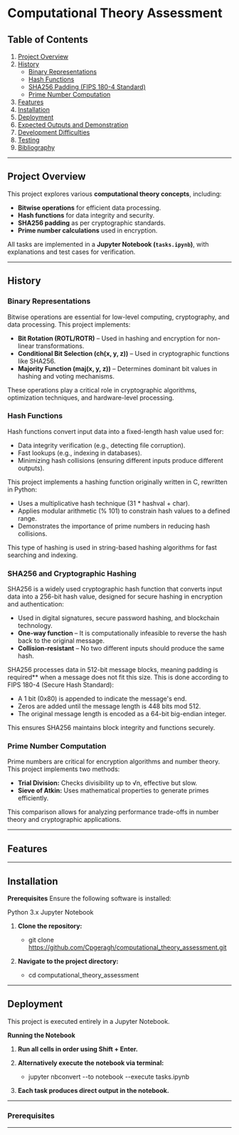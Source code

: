 # **Computational Theory Assessment**

## **Table of Contents**
1. [Project Overview](#project-overview)  
2. [History](#history)  
   - [Binary Representations](#binary-representations)  
   - [Hash Functions](#hash-functions)  
   - [SHA256 Padding (FIPS 180-4 Standard)](#sha256-padding-fips-180-4-standard)  
   - [Prime Number Computation](#prime-number-computation)  
3. [Features](#features)  
4. [Installation](#installation)  
5. [Deployment](#deployment)  
6. [Expected Outputs and Demonstration](#expected-outputs-and-demonstration)  
7. [Development Difficulties](#development-difficulties)  
8. [Testing](#testing)  
9. [Bibliography](#bibliography)  

---

## **Project Overview**  
This project explores various **computational theory concepts**, including:  
- **Bitwise operations** for efficient data processing.  
- **Hash functions** for data integrity and security.  
- **SHA256 padding** as per cryptographic standards.  
- **Prime number calculations** used in encryption.  

All tasks are implemented in a **Jupyter Notebook (`tasks.ipynb`)**, with explanations and test cases for verification.

---

## **History**  

### **Binary Representations**  
Bitwise operations are essential for low-level computing, cryptography, and data processing. This project implements:  
- **Bit Rotation (ROTL/ROTR)** – Used in hashing and encryption for non-linear transformations.  
- **Conditional Bit Selection (ch(x, y, z))** – Used in cryptographic functions like SHA256.  
- **Majority Function (maj(x, y, z))** – Determines dominant bit values in hashing and voting mechanisms.  

These operations play a critical role in cryptographic algorithms, optimization techniques, and hardware-level processing.

### **Hash Functions**  
Hash functions convert input data into a fixed-length hash value used for:  
- Data integrity verification (e.g., detecting file corruption).  
- Fast lookups (e.g., indexing in databases).  
- Minimizing hash collisions (ensuring different inputs produce different outputs).  

This project implements a hashing function originally written in C, rewritten in Python:
- Uses a multiplicative hash technique (31 * hashval + char).
- Applies modular arithmetic (% 101) to constrain hash values to a defined range.
- Demonstrates the importance of prime numbers in reducing hash collisions.  

This type of hashing is used in string-based hashing algorithms for fast searching and indexing.

### **SHA256 and Cryptographic Hashing**  
SHA256 is a widely used cryptographic hash function that converts input data into a 256-bit hash value, designed for secure hashing in encryption and authentication:
- Used in digital signatures, secure password hashing, and blockchain technology.  
- **One-way function** – It is computationally infeasible to reverse the hash back to the original message.  
- **Collision-resistant** – No two different inputs should produce the same hash.  

SHA256 processes data in 512-bit message blocks, meaning padding is required** when a message does not fit this size. This is done according to FIPS 180-4 (Secure Hash Standard):
- A 1 bit (0x80) is appended to indicate the message's end.
- Zeros are added until the message length is 448 bits mod 512.
- The original message length is encoded as a 64-bit big-endian integer.  

This ensures SHA256 maintains block integrity and functions securely.

### **Prime Number Computation**  
Prime numbers are critical for encryption algorithms and number theory. This project implements two methods:  
- **Trial Division:** Checks divisibility up to √n, effective but slow.  
- **Sieve of Atkin:** Uses mathematical properties to generate primes efficiently.  

This comparison allows for analyzing performance trade-offs in number theory and cryptographic applications.

---

## **Features**  

---

## **Installation** 

**Prerequisites**
Ensure the following software is installed:

Python 3.x
Jupyter Notebook

1. **Clone the repository:**  
    - git clone https://github.com/Cpgeragh/computational_theory_assessment.git

2. **Navigate to the project directory:**
    - cd computational_theory_assessment
 
---

## **Deployment**

This project is executed entirely in a Jupyter Notebook.  

**Running the Notebook**

1. **Run all cells in order using Shift + Enter.**

2. **Alternatively execute the notebook via terminal:**
    - jupyter nbconvert --to notebook --execute tasks.ipynb

3. **Each task produces direct output in the notebook.**

---

### **Prerequisites**  

---